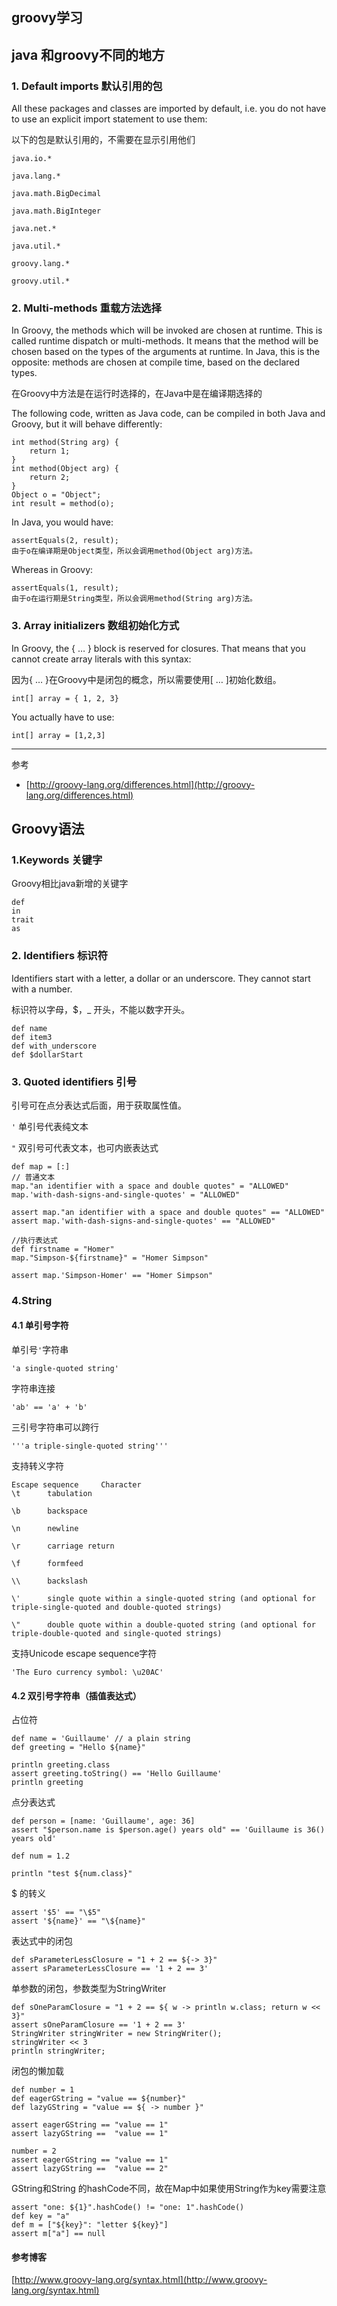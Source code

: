 ## groovy学习


## java 和groovy不同的地方

### 1. Default imports 默认引用的包

All these packages and classes are imported by default, i.e. you do not have to use an explicit import statement to use them:

以下的包是默认引用的，不需要在显示引用他们

	java.io.*
	
	java.lang.*
	
	java.math.BigDecimal
	
	java.math.BigInteger
	
	java.net.*
	
	java.util.*
	
	groovy.lang.*
	
	groovy.util.*

### 2. Multi-methods 重载方法选择

In Groovy, the methods which will be invoked are chosen at runtime. This is called runtime dispatch or multi-methods. It means that the method will be chosen based on the types of the arguments at runtime. In Java, this is the opposite: methods are chosen at compile time, based on the declared types.

在Groovy中方法是在运行时选择的，在Java中是在编译期选择的

The following code, written as Java code, can be compiled in both Java and Groovy, but it will behave differently:

	int method(String arg) {
	    return 1;
	}
	int method(Object arg) {
	    return 2;
	}
	Object o = "Object";
	int result = method(o);

In Java, you would have:

	assertEquals(2, result);
	由于o在编译期是Object类型，所以会调用method(Object arg)方法。
Whereas in Groovy:
	
	assertEquals(1, result);
	由于o在运行期是String类型，所以会调用method(String arg)方法。

### 3. Array initializers 数组初始化方式


In Groovy, the { …​ } block is reserved for closures. That means that you cannot create array literals with this syntax:

因为{ …​ }在Groovy中是闭包的概念，所以需要使用[ …​ ]初始化数组。

	int[] array = { 1, 2, 3}
You actually have to use:

	int[] array = [1,2,3]

---

参考

- [http://groovy-lang.org/differences.html](http://groovy-lang.org/differences.html)

## Groovy语法

### 1.Keywords 关键字

Groovy相比java新增的关键字

	def 	
	in
	trait
	as
### 2. Identifiers 标识符

Identifiers start with a letter, a dollar or an underscore. They cannot start with a number.

标识符以字母，$，_ 开头，不能以数字开头。

	def name
	def item3
	def with_underscore
	def $dollarStart

### 3. Quoted identifiers 引号

引号可在点分表达式后面，用于获取属性值。

`'` 单引号代表纯文本

`"` 双引号可代表文本，也可内嵌表达式

	def map = [:]
	// 普通文本
	map."an identifier with a space and double quotes" = "ALLOWED"
	map.'with-dash-signs-and-single-quotes' = "ALLOWED"
	
	assert map."an identifier with a space and double quotes" == "ALLOWED"
	assert map.'with-dash-signs-and-single-quotes' == "ALLOWED"

	//执行表达式
	def firstname = "Homer"
	map."Simpson-${firstname}" = "Homer Simpson"
	
	assert map.'Simpson-Homer' == "Homer Simpson"

### 4.String 

#### 4.1 单引号字符


单引号`'`字符串

	'a single-quoted string'

字符串连接

	'ab' == 'a' + 'b'

三引号字符串可以跨行

	'''a triple-single-quoted string'''

支持转义字符


	Escape sequence		Character
	\t 		tabulation
	
	\b 		backspace
	
	\n 		newline
	
	\r 		carriage return
	
	\f 		formfeed
	
	\\ 		backslash
	
	\' 		single quote within a single-quoted string (and optional for triple-single-quoted and double-quoted strings)
	
	\" 		double quote within a double-quoted string (and optional for triple-double-quoted and single-quoted strings)

支持Unicode escape sequence字符

	'The Euro currency symbol: \u20AC'

#### 4.2 双引号字符串（插值表达式） 

占位符

	def name = 'Guillaume' // a plain string
	def greeting = "Hello ${name}"

	println greeting.class
	assert greeting.toString() == 'Hello Guillaume'
	println greeting


点分表达式

	def person = [name: 'Guillaume', age: 36]
	assert "$person.name is $person.age() years old" == 'Guillaume is 36() years old'
	
	def num = 1.2
	
	println "test ${num.class}"

$ 的转义

	assert '$5' == "\$5"
	assert '${name}' == "\${name}"


表达式中的闭包

	def sParameterLessClosure = "1 + 2 == ${-> 3}"
	assert sParameterLessClosure == '1 + 2 == 3'

单参数的闭包，参数类型为StringWriter

	def sOneParamClosure = "1 + 2 == ${ w -> println w.class; return w << 3}"
	assert sOneParamClosure == '1 + 2 == 3'
	StringWriter stringWriter = new StringWriter();
	stringWriter << 3
	println stringWriter;

闭包的懒加载
	
	def number = 1
	def eagerGString = "value == ${number}"
	def lazyGString = "value == ${ -> number }"
	
	assert eagerGString == "value == 1"
	assert lazyGString ==  "value == 1"
	
	number = 2
	assert eagerGString == "value == 1"
	assert lazyGString ==  "value == 2"



GString和String 的hashCode不同，故在Map中如果使用String作为key需要注意

	assert "one: ${1}".hashCode() != "one: 1".hashCode()
	def key = "a"
	def m = ["${key}": "letter ${key}"]
	assert m["a"] == null

#### 参考博客

[http://www.groovy-lang.org/syntax.html](http://www.groovy-lang.org/syntax.html)
